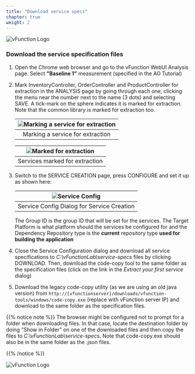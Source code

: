 ```yaml
---
title: "Download service specs"
chapter: true
weight: 2
---
```


![vFunction Logo](/images/vFunction.png)

### Download the service specification files

1. Open the Chrome web browser and go to the vFunction WebUI Analysis page. Select **"Baseline 1"** measurement (specified in the AO Tutorial)

2. Mark InventoryController, OrderController and ProductController for extraction in the ANALYSIS page by going through each one, clicking the menu near the number next to the name (3 dots) and selecting SAVE. A tick-mark on the sphere indicates it is marked for extraction. Note that the common library is marked for extraction too.

    | ![Marking a service for extraction](/images/Marking-for-extraction.png) |
    | :--: |
    | Marking a service for extraction |


    | ![Marked for extraction](/images/Marked4Extraction.png) |
    | :--: |
    | Services marked for extraction |


3. Switch to the SERVICE CREATION page, press CONFIGURE and set it up as shown here:

    | ![Service Config](/images/Service-Config1.png) |
    | :--: |
    | Service Config Dialog for Service Creation |

    The Group ID is the group ID that will be set for the services. The Target Platform is what platform should the services be configured for and the Dependency Repository type is the **current** repository type **used for building the application**


4. Close the Service Configuration dialog and download all service specifications to *C:\vFunctionLab\service-specs* files by clicking DOWNLOAD. Then, download the code-copy tool to the same folder as the specification files (click on the link in the *Extract your first service* dialog)

5. Download the legacy code-copy utility (as we are using an old java version) from ```http://[vfunctionserver]/downloads/vfunction-tools/windows/code-copy.exe``` (replace with vFunction server IP) and download to the same folder as the specification files.

{{% notice note %}}
The browser might be configured not to prompt for a folder when downloading files. In that case, locate the destination folder by doing "Show in Folder" on one of the downloaded files and then copy the files to *C:\vFunctionLab\service-specs*. Note that code-copy.exe should also be in the same folder as the .json files.
</p>
{{% /notice %}}

![vFunction Logo](/images/vFunction.png)
